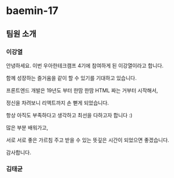 # baemin-17

## 팀원 소개

### 이강열

안녕하세요. 이번 우아한테크캠프 4기에 참여하게 된 이강열이라고 합니다.

함께 성장하는 즐거움을 같이 할 수 있기를 기대하고 있습니다.

프론트엔드 개발은 19년도 부터 한땀 한땀 HTML 짜는 거부터 시작해서,

정신을 차려보니 리액트까지 손 뻗게 되었습니다.

항상 아직도 부족하다고 생각하고 최선을 다하고자 합니다 :)

많은 부분 배워가고,

서로 서로 좋은 가르침 주고 받을 수 있는 뜻깊은 시간이 되었으면 좋겠습니다.

감사합니다.

### 김태균
